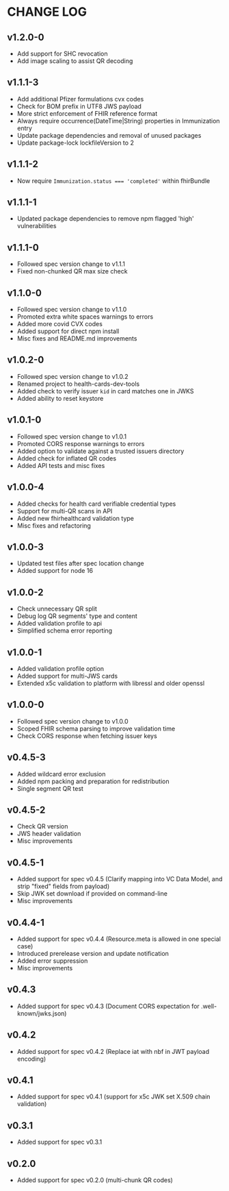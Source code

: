 # CHANGE LOG

## v1.2.0-0
 - Add support for SHC revocation
 - Add image scaling to assist QR decoding

## v1.1.1-3
 - Add additional Pfizer formulations cvx codes
 - Check for BOM prefix in UTF8 JWS payload
 - More strict enforcement of FHIR reference format
 - Always require occurrence(DateTime|String) properties in Immunization entry
 - Update package dependencies and removal of unused packages
 - Update package-lock lockfileVersion to 2

## v1.1.1-2
 - Now require `Immunization.status === 'completed'` within fhirBundle

## v1.1.1-1
 - Updated package dependencies to remove npm flagged 'high' vulnerabilities

## v1.1.1-0
 - Followed spec version change to v1.1.1
 - Fixed non-chunked QR max size check

## v1.1.0-0
 - Followed spec version change to v1.1.0
 - Promoted extra white spaces warnings to errors
 - Added more covid CVX codes
 - Added support for direct npm install
 - Misc fixes and README.md improvements

## v1.0.2-0
 - Followed spec version change to v1.0.2
 - Renamed project to health-cards-dev-tools
 - Added check to verify issuer `kid` in card matches one in JWKS
 - Added ability to reset keystore

## v1.0.1-0
 - Followed spec version change to v1.0.1
 - Promoted CORS response warnings to errors
 - Added option to validate against a trusted issuers directory
 - Added check for inflated QR codes
 - Added API tests and misc fixes

## v1.0.0-4
 - Added checks for health card verifiable credential types
 - Support for multi-QR scans in API
 - Added new fhirhealthcard validation type
 - Misc fixes and refactoring

## v1.0.0-3
 - Updated test files after spec location change
 - Added support for node 16

## v1.0.0-2
 - Check unnecessary QR split
 - Debug log QR segments' type and content
 - Added validation profile to api
 - Simplified schema error reporting

## v1.0.0-1
 - Added validation profile option
 - Added support for multi-JWS cards
 - Extended x5c validation to platform with libressl and older openssl

## v1.0.0-0
 - Followed spec version change to v1.0.0
 - Scoped FHIR schema parsing to improve validation time
 - Check CORS response when fetching issuer keys

## v0.4.5-3
 - Added wildcard error exclusion
 - Added npm packing and preparation for redistribution
 - Single segment QR test

## v0.4.5-2
 - Check QR version
 - JWS header validation
 - Misc improvements

## v0.4.5-1
 - Added support for spec v0.4.5 (Clarify mapping into VC Data Model, and strip "fixed" fields from payload)
 - Skip JWK set download if provided on command-line
 - Misc improvements

## v0.4.4-1
 - Added support for spec v0.4.4 (Resource.meta is allowed in one special case)
 - Introduced prerelease version and update notification
 - Added error suppression
 - Misc improvements

## v0.4.3
 - Added support for spec v0.4.3 (Document CORS expectation for .well-known/jwks.json)

## v0.4.2
 - Added support for spec v0.4.2 (Replace iat with nbf in JWT payload encoding)

## v0.4.1
 - Added support for spec v0.4.1 (support for x5c JWK set X.509 chain validation)

## v0.3.1
 - Added support for spec v0.3.1

## v0.2.0
 - Added support for spec v0.2.0 (multi-chunk QR codes)
